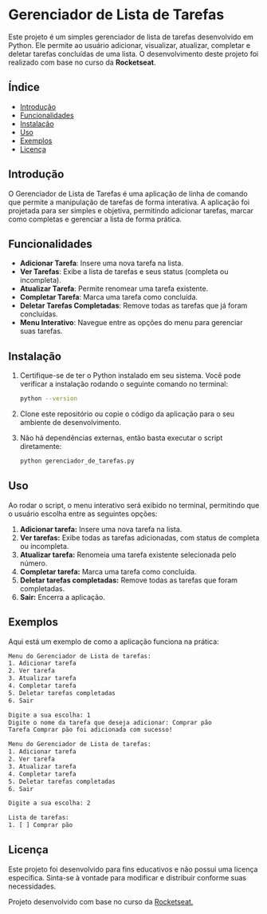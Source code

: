 # Gerenciador de Lista de Tarefas

Este projeto é um simples gerenciador de lista de tarefas desenvolvido em Python. Ele permite ao usuário adicionar, visualizar, atualizar, completar e deletar tarefas concluídas de uma lista. O desenvolvimento deste projeto foi realizado com base no curso da **Rocketseat**.

## Índice

- [Introdução](#introdução)
- [Funcionalidades](#funcionalidades)
- [Instalação](#instalação)
- [Uso](#uso)
- [Exemplos](#exemplos)
- [Licença](#licença)

## Introdução

O Gerenciador de Lista de Tarefas é uma aplicação de linha de comando que permite a manipulação de tarefas de forma interativa. A aplicação foi projetada para ser simples e objetiva, permitindo adicionar tarefas, marcar como completas e gerenciar a lista de forma prática.

## Funcionalidades

- **Adicionar Tarefa**: Insere uma nova tarefa na lista.
- **Ver Tarefas**: Exibe a lista de tarefas e seus status (completa ou incompleta).
- **Atualizar Tarefa**: Permite renomear uma tarefa existente.
- **Completar Tarefa**: Marca uma tarefa como concluída.
- **Deletar Tarefas Completadas**: Remove todas as tarefas que já foram concluídas.
- **Menu Interativo**: Navegue entre as opções do menu para gerenciar suas tarefas.

## Instalação

1. Certifique-se de ter o Python instalado em seu sistema. Você pode verificar a instalação rodando o seguinte comando no terminal:

   ```bash
   python --version

2. Clone este repositório ou copie o código da aplicação para o seu ambiente de desenvolvimento.

3. Não há dependências externas, então basta executar o script diretamente:
   ```bash
   python gerenciador_de_tarefas.py
   ```

## Uso
Ao rodar o script, o menu interativo será exibido no terminal, permitindo que o usuário escolha entre as seguintes opções:

1. **Adicionar tarefa:** Insere uma nova tarefa na lista.
2. **Ver tarefas:** Exibe todas as tarefas adicionadas, com status de completa ou incompleta.
3. **Atualizar tarefa:** Renomeia uma tarefa existente selecionada pelo número.
4. **Completar tarefa:** Marca uma tarefa como concluída.
5. **Deletar tarefas completadas:** Remove todas as tarefas que foram completadas.
6. **Sair:** Encerra a aplicação.

## Exemplos

Aqui está um exemplo de como a aplicação funciona na prática:

```bash
Menu do Gerenciador de Lista de tarefas:
1. Adicionar tarefa
2. Ver tarefa
3. Atualizar tarefa
4. Completar tarefa
5. Deletar tarefas completadas
6. Sair

Digite a sua escolha: 1
Digite o nome da tarefa que deseja adicionar: Comprar pão
Tarefa Comprar pão foi adicionada com sucesso!

Menu do Gerenciador de Lista de tarefas:
1. Adicionar tarefa
2. Ver tarefa
3. Atualizar tarefa
4. Completar tarefa
5. Deletar tarefas completadas
6. Sair

Digite a sua escolha: 2

Lista de tarefas:
1. [ ] Comprar pão
```

## Licença

Este projeto foi desenvolvido para fins educativos e não possui uma licença específica. Sinta-se à vontade para modificar e distribuir conforme suas necessidades.

Projeto desenvolvido com base no curso da <a href="https://www.rocketseat.com.br/">Rocketseat.
